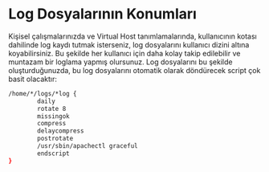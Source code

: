 # Log Dosyalarının Konumları

Kişisel çalışmalarınızda ve Virtual Host tanımlamalarında, kullanıcının kotası dahilinde log kaydı tutmak isterseniz, log dosyalarını kullanıcı dizini altına koyabilirsiniz. Bu şekilde her kullanıcı için daha kolay takip edilebilir ve muntazam bir loglama yapmış olursunuz. Log dosyalarını bu şekilde oluşturduğunuzda, bu log dosyalarını otomatik olarak döndürecek script çok basit olacaktır:

```bash
/home/*/logs/*log {
        daily
        rotate 8
        missingok
        compress
        delaycompress
        postrotate
        /usr/sbin/apachectl graceful
        endscript
}
``` 
